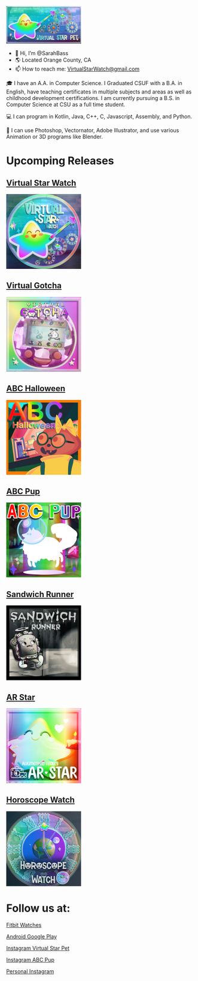 
<img src="https://github.com/SarahBass/Android-PlayStore-Icons/blob/main/Virtual%20Star%20Watch%20Icon.png" width="200" height="100">


- 👋 Hi, I’m @SarahBass
- 🌎 Located Orange County, CA  
- 📫 How to reach me: VirtualStarWatch@gmail.com




🎓 I have an A.A. in Computer Science. I Graduated CSUF with a B.A.
in English, have teaching certificates in
multiple subjects and areas as well as childhood development certifications. I am currently
pursuing a B.S. in Computer Science at CSU as a full time student. 

💻 I can program in Kotlin, Java, C++, C,
Javascript, Assembly, and Python. 

🎨 I can use Photoshop, Vectornator, Adobe Illustrator, and use various
Animation or 3D programs like Blender.

# Upcomping Releases

## [Virtual Star Watch](https://github.com/SarahBass/WearOS-Animated-Star-Watch)

[<img src="https://github.com/SarahBass/Android-PlayStore-Icons/blob/main/VSWatchIcon.png" width="200" height="200">](https://play.google.com/store/apps/details?id=com.academy.testwatch3)


## [Virtual Gotcha](https://github.com/SarahBass/Virtual-Star-Pet)

[<img src="https://github.com/SarahBass/Android-PlayStore-Icons/blob/main/FF135171-2118-4D53-AC40-F0B3C508516B.png" width="200" height="200">](https://github.com/SarahBass/Virtual-Star-Pet)


## [ABC Halloween](https://github.com/SarahBass/ABC-Halloween/blob/main/README.md)

[<img src="https://github.com/SarahBass/Android-PlayStore-Icons/blob/main/ABC%20Halloween.png" width="200" height="200">](https://github.com/SarahBass/ABC-Halloween/blob/main/README.md)

## [ABC Pup](https://github.com/SarahBass/ABCPupAndroidApp)

[<img src="https://github.com/SarahBass/Android-PlayStore-Icons/blob/main/ABC%20PUP.png" width="200" height="200">](https://github.com/SarahBass/ABCPupAndroidApp)

## [Sandwich Runner](https://github.com/SarahBass/SandwichRunner)

[<img src="https://github.com/SarahBass/Android-PlayStore-Icons/blob/main/SandwichRunner.png" width="200" height="200">](https://github.com/SarahBass/SandwichRunner)

## [AR Star](https://www.instagram.com/virtualpetstar/?hl=en) 

[<img src="https://github.com/SarahBass/Android-PlayStore-Icons/blob/main/AR%20Star.png" width="200" height="200">](https://www.instagram.com/virtualpetstar/?hl=en) 

## [Horoscope Watch](https://github.com/SarahBass/HoroscopeWatchAndroid/blob/main/README.md)

[<img src="https://github.com/SarahBass/Android-PlayStore-Icons/blob/main/HoroscopeWatch.png" width="200" height="200">](https://github.com/SarahBass/HoroscopeWatchAndroid/blob/main/README.md)


# Follow us at:

[Fitbit Watches](https://gallery.fitbit.com/developer/850971bc-7265-471f-81f9-608d179f4ddd)

[Android Google Play](https://play.google.com/store/apps/dev?id=8905289373249083173) 

[Instagram Virtual Star Pet](https://www.instagram.com/virtualpetstar/?hl=en)

[Instagram ABC Pup](https://www.instagram.com/puppyvector/?hl=en)

[Personal Instagram](https://www.instagram.com/koonchki/?hl=en)



